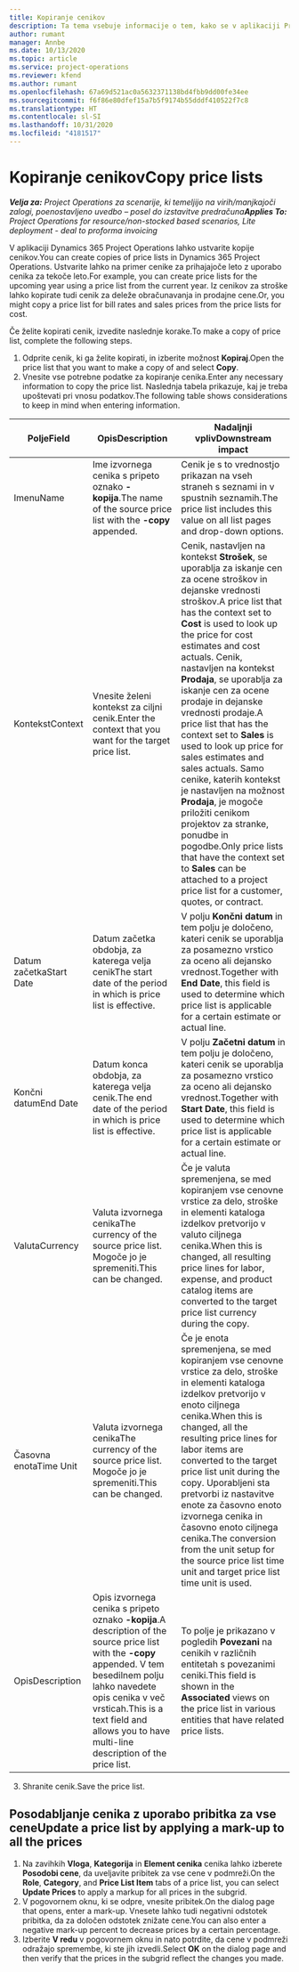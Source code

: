 ```yaml
---
title: Kopiranje cenikov
description: Ta tema vsebuje informacije o tem, kako se v aplikaciji Project Operations kopirajo ceniki.
author: rumant
manager: Annbe
ms.date: 10/13/2020
ms.topic: article
ms.service: project-operations
ms.reviewer: kfend
ms.author: rumant
ms.openlocfilehash: 67a69d521ac0a5632371138bd4fbb9dd00fe34ee
ms.sourcegitcommit: f6f86e80dfef15a7b5f9174b55dddf410522f7c8
ms.translationtype: HT
ms.contentlocale: sl-SI
ms.lasthandoff: 10/31/2020
ms.locfileid: "4181517"
---
```

# <a name="copy-price-lists"></a><span data-ttu-id="f91f6-103">Kopiranje cenikov</span><span class="sxs-lookup"><span data-stu-id="f91f6-103">Copy price lists</span></span>

<span data-ttu-id="f91f6-104">_**Velja za:** Project Operations za scenarije, ki temeljijo na virih/manjkajoči zalogi, poenostavljeno uvedbo – posel do izstavitve predračuna_</span><span class="sxs-lookup"><span data-stu-id="f91f6-104">_**Applies To:** Project Operations for resource/non-stocked based scenarios, Lite deployment - deal to proforma invoicing_</span></span>

<span data-ttu-id="f91f6-105">V aplikaciji Dynamics 365 Project Operations lahko ustvarite kopije cenikov.</span><span class="sxs-lookup"><span data-stu-id="f91f6-105">You can create copies of price lists in Dynamics 365 Project Operations.</span></span> <span data-ttu-id="f91f6-106">Ustvarite lahko na primer cenike za prihajajoče leto z uporabo cenika za tekoče leto.</span><span class="sxs-lookup"><span data-stu-id="f91f6-106">For example, you can create price lists for the upcoming year using a price list from the current year.</span></span>  <span data-ttu-id="f91f6-107">Iz cenikov za stroške lahko kopirate tudi cenik za deleže obračunavanja in prodajne cene.</span><span class="sxs-lookup"><span data-stu-id="f91f6-107">Or, you might copy a price list for bill rates and sales prices from the price lists for cost.</span></span> 

<span data-ttu-id="f91f6-108">Če želite kopirati cenik, izvedite naslednje korake.</span><span class="sxs-lookup"><span data-stu-id="f91f6-108">To make a copy of price list, complete the following steps.</span></span>

1. <span data-ttu-id="f91f6-109">Odprite cenik, ki ga želite kopirati, in izberite možnost **Kopiraj**.</span><span class="sxs-lookup"><span data-stu-id="f91f6-109">Open the price list that you want to make a copy of and select **Copy**.</span></span>
2. <span data-ttu-id="f91f6-110">Vnesite vse potrebne podatke za kopiranje cenika.</span><span class="sxs-lookup"><span data-stu-id="f91f6-110">Enter any necessary information to copy the price list.</span></span> <span data-ttu-id="f91f6-111">Naslednja tabela prikazuje, kaj je treba upoštevati pri vnosu podatkov.</span><span class="sxs-lookup"><span data-stu-id="f91f6-111">The following table shows considerations to keep in mind when entering information.</span></span>

| <span data-ttu-id="f91f6-112">Polje</span><span class="sxs-lookup"><span data-stu-id="f91f6-112">Field</span></span> | <span data-ttu-id="f91f6-113">Opis</span><span class="sxs-lookup"><span data-stu-id="f91f6-113">Description</span></span> | <span data-ttu-id="f91f6-114">Nadaljnji vpliv</span><span class="sxs-lookup"><span data-stu-id="f91f6-114">Downstream impact</span></span> |
| --- | --- | --- |
| <span data-ttu-id="f91f6-115">Imenu</span><span class="sxs-lookup"><span data-stu-id="f91f6-115">Name</span></span> | <span data-ttu-id="f91f6-116">Ime izvornega cenika s pripeto oznako **-kopija**.</span><span class="sxs-lookup"><span data-stu-id="f91f6-116">The name of the source price list with the **-copy** appended.</span></span> | <span data-ttu-id="f91f6-117">Cenik je s to vrednostjo prikazan na vseh straneh s seznami in v spustnih seznamih.</span><span class="sxs-lookup"><span data-stu-id="f91f6-117">The price list includes this value on all list pages and drop-down options.</span></span> |
| <span data-ttu-id="f91f6-118">Kontekst</span><span class="sxs-lookup"><span data-stu-id="f91f6-118">Context</span></span> | <span data-ttu-id="f91f6-119">Vnesite želeni kontekst za ciljni cenik.</span><span class="sxs-lookup"><span data-stu-id="f91f6-119">Enter the context that you want for the target price list.</span></span> | <span data-ttu-id="f91f6-120">Cenik, nastavljen na kontekst **Strošek**, se uporablja za iskanje cen za ocene stroškov in dejanske vrednosti stroškov.</span><span class="sxs-lookup"><span data-stu-id="f91f6-120">A price list that has the context set to **Cost** is used to look up the price for cost estimates and cost actuals.</span></span> <span data-ttu-id="f91f6-121">Cenik, nastavljen na kontekst **Prodaja**, se uporablja za iskanje cen za ocene prodaje in dejanske vrednosti prodaje.</span><span class="sxs-lookup"><span data-stu-id="f91f6-121">A price list that has the context set to **Sales** is used to look up price for sales estimates and sales actuals.</span></span> <span data-ttu-id="f91f6-122">Samo cenike, katerih kontekst je nastavljen na možnost **Prodaja**, je mogoče priložiti cenikom projektov za stranke, ponudbe in pogodbe.</span><span class="sxs-lookup"><span data-stu-id="f91f6-122">Only price lists that have the context set to **Sales** can be attached to a project price list for a customer, quotes, or contract.</span></span> |
| <span data-ttu-id="f91f6-123">Datum začetka</span><span class="sxs-lookup"><span data-stu-id="f91f6-123">Start Date</span></span> | <span data-ttu-id="f91f6-124">Datum začetka obdobja, za katerega velja cenik</span><span class="sxs-lookup"><span data-stu-id="f91f6-124">The start date of the period in which is price list is effective.</span></span> | <span data-ttu-id="f91f6-125">V polju **Končni datum** in tem polju je določeno, kateri cenik se uporablja za posamezno vrstico za oceno ali dejansko vrednost.</span><span class="sxs-lookup"><span data-stu-id="f91f6-125">Together with **End Date**, this field is used to determine which price list is applicable for a certain estimate or actual line.</span></span> |
| <span data-ttu-id="f91f6-126">Končni datum</span><span class="sxs-lookup"><span data-stu-id="f91f6-126">End Date</span></span> | <span data-ttu-id="f91f6-127">Datum konca obdobja, za katerega velja cenik.</span><span class="sxs-lookup"><span data-stu-id="f91f6-127">The end date of the period in which is price list is effective.</span></span> | <span data-ttu-id="f91f6-128">V polju **Začetni datum** in tem polju je določeno, kateri cenik se uporablja za posamezno vrstico za oceno ali dejansko vrednost.</span><span class="sxs-lookup"><span data-stu-id="f91f6-128">Together with **Start Date**, this field is used to determine which price list is applicable for a certain estimate or actual line.</span></span> |
| <span data-ttu-id="f91f6-129">Valuta</span><span class="sxs-lookup"><span data-stu-id="f91f6-129">Currency</span></span> | <span data-ttu-id="f91f6-130">Valuta izvornega cenika</span><span class="sxs-lookup"><span data-stu-id="f91f6-130">The currency of the source price list.</span></span> <span data-ttu-id="f91f6-131">Mogoče jo je spremeniti.</span><span class="sxs-lookup"><span data-stu-id="f91f6-131">This can be changed.</span></span> | <span data-ttu-id="f91f6-132">Če je valuta spremenjena, se med kopiranjem vse cenovne vrstice za delo, stroške in elementi kataloga izdelkov pretvorijo v valuto ciljnega cenika.</span><span class="sxs-lookup"><span data-stu-id="f91f6-132">When this is changed, all resulting price lines for labor, expense, and product catalog items are converted to the target price list currency during the copy.</span></span> |
| <span data-ttu-id="f91f6-133">Časovna enota</span><span class="sxs-lookup"><span data-stu-id="f91f6-133">Time Unit</span></span> | <span data-ttu-id="f91f6-134">Valuta izvornega cenika</span><span class="sxs-lookup"><span data-stu-id="f91f6-134">The currency of the source price list.</span></span> <span data-ttu-id="f91f6-135">Mogoče jo je spremeniti.</span><span class="sxs-lookup"><span data-stu-id="f91f6-135">This can be changed.</span></span> | <span data-ttu-id="f91f6-136">Če je enota spremenjena, se med kopiranjem vse cenovne vrstice za delo, stroške in elementi kataloga izdelkov pretvorijo v enoto ciljnega cenika.</span><span class="sxs-lookup"><span data-stu-id="f91f6-136">When this is changed, all the resulting price lines for labor items are converted to the target price list unit during the copy.</span></span> <span data-ttu-id="f91f6-137">Uporabljeni sta pretvorbi iz nastavitve enote za časovno enoto izvornega cenika in časovno enoto ciljnega cenika.</span><span class="sxs-lookup"><span data-stu-id="f91f6-137">The conversion from the unit setup for the source price list time unit and target price list time unit is used.</span></span> |
| <span data-ttu-id="f91f6-138">Opis</span><span class="sxs-lookup"><span data-stu-id="f91f6-138">Description</span></span> | <span data-ttu-id="f91f6-139">Opis izvornega cenika s pripeto oznako **-kopija**.</span><span class="sxs-lookup"><span data-stu-id="f91f6-139">A description of the source price list with the **-copy** appended.</span></span> <span data-ttu-id="f91f6-140">V tem besedilnem polju lahko navedete opis cenika v več vrsticah.</span><span class="sxs-lookup"><span data-stu-id="f91f6-140">This is a text field and allows you to have multi-line description of the price list.</span></span> | <span data-ttu-id="f91f6-141">To polje je prikazano v pogledih **Povezani** na cenikih v različnih entitetah s povezanimi ceniki.</span><span class="sxs-lookup"><span data-stu-id="f91f6-141">This field is shown in the **Associated** views on the price list in various entities that have related price lists.</span></span> |

3. <span data-ttu-id="f91f6-142">Shranite cenik.</span><span class="sxs-lookup"><span data-stu-id="f91f6-142">Save the price list.</span></span> 

## <a name="update-a-price-list-by-applying-a-mark-up-to-all-the-prices"></a><span data-ttu-id="f91f6-143">Posodabljanje cenika z uporabo pribitka za vse cene</span><span class="sxs-lookup"><span data-stu-id="f91f6-143">Update a price list by applying a mark-up to all the prices</span></span>

1. <span data-ttu-id="f91f6-144">Na zavihkih **Vloga**, **Kategorija** in **Element cenika** cenika lahko izberete **Posodobi cene**, da uveljavite pribitek za vse cene v podmreži.</span><span class="sxs-lookup"><span data-stu-id="f91f6-144">On the **Role**, **Category**, and **Price List Item** tabs of a price list, you can select **Update Prices** to apply a markup for all prices in the subgrid.</span></span> 
2. <span data-ttu-id="f91f6-145">V pogovornem oknu, ki se odpre, vnesite pribitek.</span><span class="sxs-lookup"><span data-stu-id="f91f6-145">On the dialog page that opens, enter a mark-up.</span></span> <span data-ttu-id="f91f6-146">Vnesete lahko tudi negativni odstotek pribitka, da za določen odstotek znižate cene.</span><span class="sxs-lookup"><span data-stu-id="f91f6-146">You can also enter a negative mark-up percent to decrease prices by a certain percentage.</span></span> 
3. <span data-ttu-id="f91f6-147">Izberite **V redu** v pogovornem oknu in nato potrdite, da cene v podmreži odražajo spremembe, ki ste jih izvedli.</span><span class="sxs-lookup"><span data-stu-id="f91f6-147">Select **OK** on the dialog page and then verify that the prices in the subgrid reflect the changes you made.</span></span>
